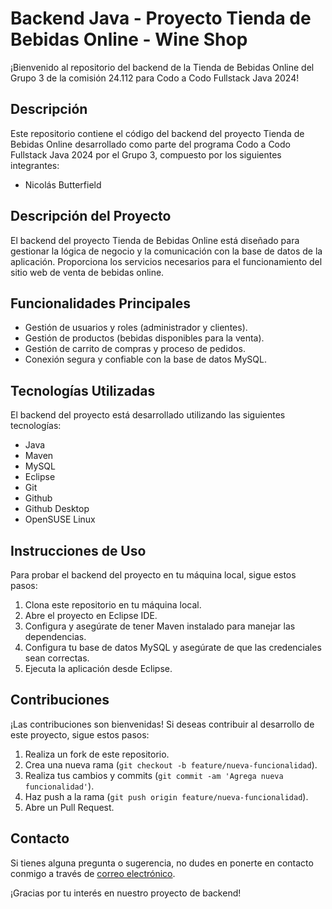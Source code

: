 # Backend Java - Proyecto Tienda de Bebidas Online - Wine Shop

¡Bienvenido al repositorio del backend de la Tienda de Bebidas Online del Grupo 3 de la comisión 24.112 para Codo a Codo Fullstack Java 2024!

## Descripción

Este repositorio contiene el código del backend del proyecto Tienda de Bebidas Online desarrollado como parte del programa Codo a Codo Fullstack Java 2024 por el Grupo 3, compuesto por los siguientes integrantes:

- Nicolás Butterfield

## Descripción del Proyecto

El backend del proyecto Tienda de Bebidas Online está diseñado para gestionar la lógica de negocio y la comunicación con la base de datos de la aplicación. Proporciona los servicios necesarios para el funcionamiento del sitio web de venta de bebidas online.

## Funcionalidades Principales

- Gestión de usuarios y roles (administrador y clientes).
- Gestión de productos (bebidas disponibles para la venta).
- Gestión de carrito de compras y proceso de pedidos.
- Conexión segura y confiable con la base de datos MySQL.

## Tecnologías Utilizadas

El backend del proyecto está desarrollado utilizando las siguientes tecnologías:

- Java
- Maven
- MySQL
- Eclipse
- Git
- Github
- Github Desktop
- OpenSUSE Linux

## Instrucciones de Uso

Para probar el backend del proyecto en tu máquina local, sigue estos pasos:

1. Clona este repositorio en tu máquina local.
2. Abre el proyecto en Eclipse IDE.
3. Configura y asegúrate de tener Maven instalado para manejar las dependencias.
4. Configura tu base de datos MySQL y asegúrate de que las credenciales sean correctas.
5. Ejecuta la aplicación desde Eclipse.

## Contribuciones

¡Las contribuciones son bienvenidas! Si deseas contribuir al desarrollo de este proyecto, sigue estos pasos:

1. Realiza un fork de este repositorio.
2. Crea una nueva rama (`git checkout -b feature/nueva-funcionalidad`).
3. Realiza tus cambios y commits (`git commit -am 'Agrega nueva funcionalidad'`).
4. Haz push a la rama (`git push origin feature/nueva-funcionalidad`).
5. Abre un Pull Request.

## Contacto

Si tienes alguna pregunta o sugerencia, no dudes en ponerte en contacto conmigo a través de [correo electrónico](nicobutter@gmail.com).

¡Gracias por tu interés en nuestro proyecto de backend!
